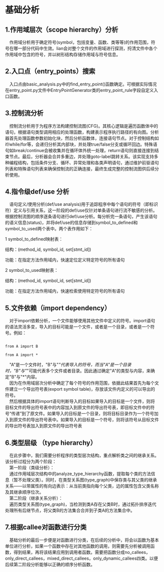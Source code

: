 # **基础分析**

##             1.**作用域层次（scope hierarchy）分析**

&emsp;作用域分析用于确定符号(symbol，包括变量、函数、类等等)的作用范围，符号在哪一部分代码中生效。lian会对整个文件的作用域进行探测，捋清文件中各个作用域中包含的符号，并以树形结构存储作用域与符号信息。

##             2.**入口点（entry_points）搜索**

&emsp;入口点由basic_analysis.py中的find_entry_point()函数确定。可根据实际情况在entry_point.py文件中EntryPointGenerator类的entry_point_rule字段自定义入口函数。

##             3.**控制流分析**

&emsp;控制流分析用于为程序方法构建控制流图(CFG)。其核心逻辑是遍历函数体中的语句，根据语句类型调用相应的处理函数，构建表示程序执行路径的有向图。分析器首先处理函数参数初始化块，然后分析函数体，连接语句节点。对于控制结构如if/while/for等，会递归分析其内部块，并处理true/false分支或循环回边。特殊语句如break/continue会被收集并在循环体外统一处理，return语句则直接连接到结束节点。最后，分析器会合并多重边，并处理goto-label跳转关系。该实现支持多种编程结构，包括条件分支、循环、异常处理和各类声明语句，通过维护前驱语句列表和特殊语句列表来确保控制流的正确连接，最终生成完整的控制流图供后续分析使用。

##             4.**指令级def/use 分析**

&emsp;语句定义/使用分析(def/use analysis)用于追踪程序中每个语句的符号（即标识符）定义与引用关系，这一阶段的def/use仅针对单条语句进行流不敏感的分析。根据控制流图的顺序逐条语句进行def/use分析。每分析完一条语句，产生该语句的语义信息(status)，并将def/use的信息存储到symbol_to_defined和symbol_to_used两个表中。两个表作用如下：

1 symbol_to_defined映射表：

结构：(method_id, symbol_id, set[stmt_id])

功能：在指定方法作用域内，快速定位定义特定符号的所有语句

2 symbol_to_used映射表：

结构：(method_id, symbol_id, set[stmt_id])

功能：在指定方法作用域内，快速检索使用特定符号的所有语句

##             5.**文件依赖（import dependency）**

&emsp;对于import依赖分析，一个文件能够使用其他文件中定义的符号。import语句的语法灵活多变，导入的目标可能是一个文件，或者是一个目录，或者是一个符号。例如：

```

from A import B

from A import *

```

&emsp;"A"是一个文件时，"B"与"*"代表导入的符号，而当"A"是一个目录时，"B"与"*"可能代表多个文件或者目录。因此通过确定"A"的类型与内容，来确定"B"与"*"内容。<br>
&emsp;因为在作用域层次分析中确定了每个符号的作用范围，依据此结果首先为每个文件建立一个导出符号表(export symbol table)，存放该文件内定义的可以导出的符号。<br>
&emsp;然后根据具体的import语句判断导入的目标如果导入的目标是一个文件，则将目标文件的导出符号表中的内容加入到原文件的导出符号表，即目标文件中的符号“传递”到了原文件。如果导入的目标是一个目录，则将目标目录作为一个符号加入到原文件的导出符号表中。如果导入的目标是一个符号，则将该符号从目标文件的导出符号表加入到原文件的导出符号表

## **6.类型层级 （type hierarchy）**

&emsp;在此步骤中，我们需要分析程序的类型层次结构，重点解析类之间的继承关系。该分析过程分为两个阶段：<br>
&emsp;第一阶段（类级分析）：<br>
&emsp;通过作用域层次结构中的analyze_type_hierarchy函数，提取每个类的方法信息（暂不处理父类）。同时，在类型关系图(type_graph)中保存类与其父类的继承关系——以带属性的有向边表示：从当前类指向每个父类，边的属性包含父类名称及其继承顺序位次。<br>
&emsp;第二阶段（继承关系分析）：<br>
&emsp;遍历类型关系图(type_graph)，当检测到类A存在父类B时，通过拓扑排序迭代处理所有后继节点，将父类B的方法集合合并到子类A的方法集合中。<br>

## **7.根据callee对函数进行分类**

&emsp;基础分析的最后一步便是对函数进行分类，在后续的分析中，将会以函数为基本单位进行分析，如果一个函数中存在对其他函数的调用，则需要先分析被调用函数，得到结果，再将该结果应用到调用者函数。需要把函数分成no_callees，only_direct_callees，mixed_direct_callees，only_dynamic_callees四类。以便后续第二阶段分析能够以正确的顺序分析函数。